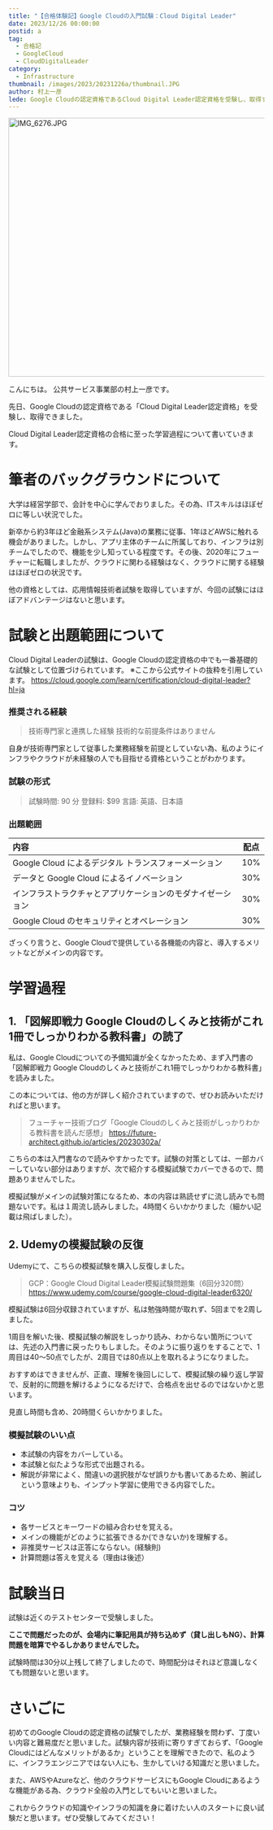 ```yaml
---
title: "【合格体験記】Google Cloudの入門試験：Cloud Digital Leader"
date: 2023/12/26 00:00:00
postid: a
tag:
  - 合格記
  - GoogleCloud
  - CloudDigitalLeader
category:
  - Infrastructure
thumbnail: /images/2023/20231226a/thumbnail.JPG
author: 村上一彦
lede: Google Cloudの認定資格であるCloud Digital Leader認定資格を受験し、取得することができました。Cloud Digital Leader認定資格の合格に至った学習過程について書いていこうと思います。"
---
```

<img src="/images/2023/20231226a/IMG_6276.JPG" alt="IMG_6276.JPG" width="509" height="509" loading="lazy">

こんにちは。
公共サービス事業部の村上一彦です。

先日、Google Cloudの認定資格である「Cloud Digital Leader認定資格」を受験し、取得できました。

Cloud Digital Leader認定資格の合格に至った学習過程について書いていきます。

# 筆者のバックグラウンドについて

大学は経営学部で、会計を中心に学んでおりました。その為、ITスキルはほぼゼロに等しい状況でした。

新卒から約3年ほど金融系システム(Java)の業務に従事、1年ほどAWSに触れる機会がありました。しかし、アプリ主体のチームに所属しており、インフラは別チームでしたので、機能を少し知っている程度です。その後、2020年にフューチャーに転職しましたが、クラウドに関わる経験はなく、クラウドに関する経験はほぼゼロの状況です。

他の資格としては、応用情報技術者試験を取得していますが、今回の試験にはほぼアドバンテージはないと思います。

# 試験と出題範囲について

Cloud Digital Leaderの試験は、Google Cloudの認定資格の中でも一番基礎的な試験として位置づけられています。
※ここから公式サイトの抜粋を引用しています。
https://cloud.google.com/learn/certification/cloud-digital-leader?hl=ja

### 推奨される経験

> 技術専門家と連携した経験
技術的な前提条件はありません

自身が技術専門家として従事した業務経験を前提としていない為、私のようにインフラやクラウドが未経験の人でも目指せる資格ということがわかります。

### 試験の形式

>試験時間: 90 分
登録料: $99
言語: 英語、日本語

### 出題範囲

| 内容 | 配点 |
|:-|:-:|
| Google Cloud によるデジタル トランスフォーメーション | 10% |
| データと Google Cloud によるイノベーション | 30% |
| インフラストラクチャとアプリケーションのモダナイゼーション | 30% |
| Google Cloud のセキュリティとオペレーション | 30% |

ざっくり言うと、Google Cloudで提供している各機能の内容と、導入するメリットなどがメインの内容です。

# 学習過程

## 1\. 「図解即戦力 Google Cloudのしくみと技術がこれ1冊でしっかりわかる教科書」の読了

私は、Google Cloudについての予備知識が全くなかったため、まず入門書の「図解即戦力 Google Cloudのしくみと技術がこれ1冊でしっかりわかる教科書」を読みました。

この本については、他の方が詳しく紹介されていますので、ぜひお読みいただければと思います。

>フューチャー技術ブログ「Google Cloudのしくみと技術がしっかりわかる教科書を読んだ感想」
https://future-architect.github.io/articles/20230302a/

こちらの本は入門書なので読みやすかったです。試験の対策としては、一部カバーしていない部分はありますが、次で紹介する模擬試験でカバーできるので、問題ありませんでした。

模擬試験がメインの試験対策になるため、本の内容は熟読せずに流し読みでも問題ないです。私は１周流し読みしました。4時間くらいかかりました（細かい記載は飛ばしました）。

## 2\. Udemyの模擬試験の反復

Udemyにて、こちらの模擬試験を購入し反復しました。

>GCP：Google Cloud Digital Leader模擬試験問題集（6回分320問）
https://www.udemy.com/course/google-cloud-digital-leader6320/

模擬試験は6回分収録されていますが、私は勉強時間が取れず、5回までを2周しました。

1周目を解いた後、模擬試験の解説をしっかり読み、わからない箇所については、先述の入門書に戻ったりもしました。そのように振り返りをすることで、1周目は40～50点でしたが、2周目では80点以上を取れるようになりました。

おすすめはできませんが、正直、理解を後回しにして、模擬試験の繰り返し学習で、反射的に問題を解けるようになるだけで、合格点を出せるのではないかと思います。

見直し時間も含め、20時間くらいかかりました。

### 模擬試験のいい点

- 本試験の内容をカバーしている。
- 本試験と似たような形式で出題される。
- 解説が非常によく、間違いの選択肢がなぜ誤りかも書いてあるため、腕試しという意味よりも、インプット学習に使用できる内容でした。

### コツ

- 各サービスとキーワードの組み合わせを覚える。
- メインの機能がどのように拡張できるか(できないか)を理解する。
- 非推奨サービスは正答にならない。(経験則)
- 計算問題は答えを覚える（理由は後述）

# 試験当日

試験は近くのテストセンターで受験しました。

**ここで問題だったのが、会場内に筆記用具が持ち込めず（貸し出しもNG）、計算問題を暗算でやるしかありませんでした。**

試験時間は30分以上残して終了しましたので、時間配分はそれほど意識しなくても問題ないと思います。

# さいごに

初めてのGoogle Cloudの認定資格の試験でしたが、業務経験を問わず、丁度いい内容と難易度だと思いました。試験内容が技術に寄りすぎておらず、「Google Cloudにはどんなメリットがあるか」ということを理解できたので、私のように、インフラエンジニアではない人にも、生かしていける知識だと思いました。

また、AWSやAzureなど、他のクラウドサービスにもGoogle Cloudにあるような機能がある為、クラウド全般の入門としてもいいと思いました。

これからクラウドの知識やインフラの知識を身に着けたい人のスタートに良い試験だと思います。ぜひ受験してみてください！

